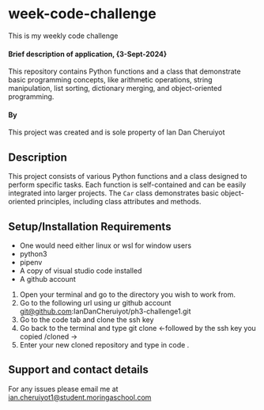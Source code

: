 # week-code-challenge

This is my weekly code challenge

#### Brief description of application, {3-Sept-2024}

This repository contains Python functions and a class that demonstrate basic programming concepts, like arithmetic operations, string manipulation, list sorting, dictionary merging, and object-oriented programming.

#### By

This project was created and is sole property of Ian Dan Cheruiyot

## Description

This project consists of various Python functions and a class designed to perform specific tasks. Each function is self-contained and can be easily integrated into larger projects. The `Car` class demonstrates basic object-oriented principles, including class attributes and methods.

## Setup/Installation Requirements

* One would need either linux or wsl for window users
* python3
* pipenv
* A copy of visual studio code installed
* A github account

1. Open your terminal and go to the directory you wish to work from.
2. Go to the following url using ur github account git@github.com:IanDanCheruiyot/ph3-challenge1.git
3. Go to the code tab and clone the ssh key
4. Go back to the terminal and type git clone <-followed by the ssh key you copied /cloned ->
5. Enter your new cloned repository and type in code .

## Support and contact details

For any issues please email me at ian.cheruiyot1@student.moringaschool.com